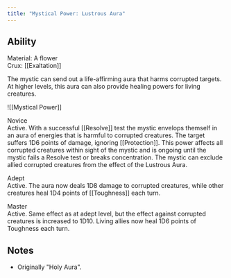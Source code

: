 ```yaml
---
title: "Mystical Power: Lustrous Aura"
---
```

## Ability
Material: A flower<br>Crux: [[Exaltation]]

The mystic can send out a life-affirming aura that harms corrupted targets. At higher levels, this aura can also provide healing powers for living creatures.

![[Mystical Power]]

Novice<br>Active. With a successful [[Resolve]] test the mystic envelops themself in an aura of energies that is harmful to corrupted creatures. The target suffers 1D6 points of damage, ignoring [[Protection]]. This power affects all corrupted creatures within sight of the mystic and is ongoing until the mystic fails a Resolve test or breaks concentration. The mystic can exclude allied corrupted creatures from the effect of the Lustrous Aura.

Adept<br>Active. The aura now deals 1D8 damage to corrupted creatures, while other creatures heal 1D4 points of [[Toughness]] each turn.

Master<br>Active. Same effect as at adept level, but the effect against corrupted creatures is increased to 1D10. Living allies now heal 1D6 points of Toughness each turn.
## Notes
* Originally "Holy Aura".